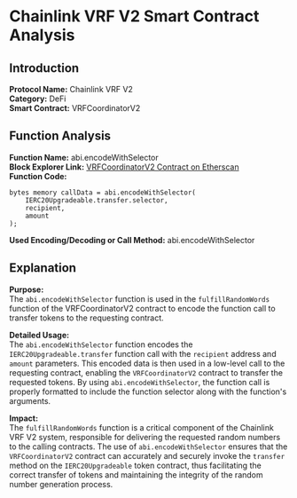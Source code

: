 # Chainlink VRF V2 Smart Contract Analysis

## Introduction

**Protocol Name:** Chainlink VRF V2  
**Category:** DeFi  
**Smart Contract:** VRFCoordinatorV2  

## Function Analysis

**Function Name:** abi.encodeWithSelector  
**Block Explorer Link:** [VRFCoordinatorV2 Contract on Etherscan](https://etherscan.io/address/0x271682deb8c4e0901d1a1550ad2e64d568e69909#code)  
**Function Code:**

```solidity
bytes memory callData = abi.encodeWithSelector(
    IERC20Upgradeable.transfer.selector,
    recipient,
    amount
);
```
**Used Encoding/Decoding or Call Method:** abi.encodeWithSelector  

## Explanation

**Purpose:**  
The `abi.encodeWithSelector` function is used in the `fulfillRandomWords` function of the VRFCoordinatorV2 contract to encode the function call to transfer tokens to the requesting contract.

**Detailed Usage:**  
The `abi.encodeWithSelector` function encodes the `IERC20Upgradeable.transfer` function call with the `recipient` address and `amount` parameters. This encoded data is then used in a low-level call to the requesting contract, enabling the `VRFCoordinatorV2` contract to transfer the requested tokens. By using `abi.encodeWithSelector`, the function call is properly formatted to include the function selector along with the function's arguments.

**Impact:**  
The `fulfillRandomWords` function is a critical component of the Chainlink VRF V2 system, responsible for delivering the requested random numbers to the calling contracts. The use of `abi.encodeWithSelector` ensures that the `VRFCoordinatorV2` contract can accurately and securely invoke the `transfer` method on the `IERC20Upgradeable` token contract, thus facilitating the correct transfer of tokens and maintaining the integrity of the random number generation process.
